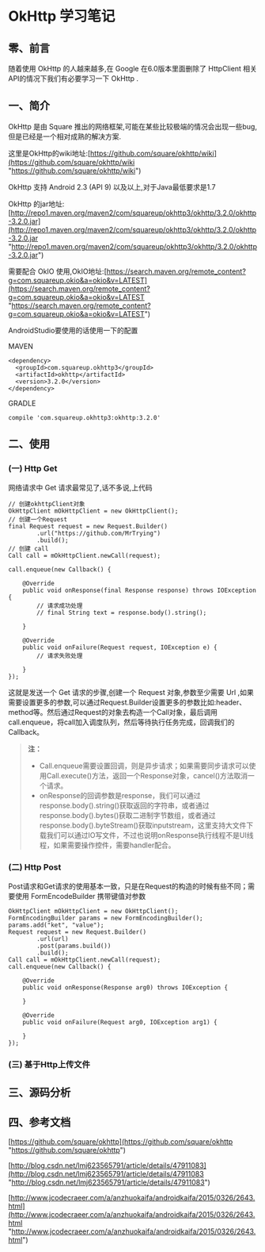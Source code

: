 # OkHttp 学习笔记

## 零、前言
随着使用 OkHttp 的人越来越多,在 Google 在6.0版本里面删除了 HttpClient 相关API的情况下我们有必要学习一下 OkHttp .

## 一、简介

OkHttp 是由 Square 推出的网络框架,可能在某些比较极端的情况会出现一些bug,但是已经是一个相对成熟的解决方案.

这里是OkHttp的wiki地址:[https://github.com/square/okhttp/wiki](https://github.com/square/okhttp/wiki "https://github.com/square/okhttp/wiki")

OkHttp 支持 Android 2.3 (API 9) 以及以上,对于Java最低要求是1.7

OkHttp 的jar地址:[http://repo1.maven.org/maven2/com/squareup/okhttp3/okhttp/3.2.0/okhttp-3.2.0.jar](http://repo1.maven.org/maven2/com/squareup/okhttp3/okhttp/3.2.0/okhttp-3.2.0.jar "http://repo1.maven.org/maven2/com/squareup/okhttp3/okhttp/3.2.0/okhttp-3.2.0.jar")

需要配合 OkIO 使用,OkIO地址:[https://search.maven.org/remote_content?g=com.squareup.okio&a=okio&v=LATEST](https://search.maven.org/remote_content?g=com.squareup.okio&a=okio&v=LATEST "https://search.maven.org/remote_content?g=com.squareup.okio&a=okio&v=LATEST")

AndroidStudio要使用的话使用一下的配置

MAVEN

	<dependency>
	  <groupId>com.squareup.okhttp3</groupId>
	  <artifactId>okhttp</artifactId>
	  <version>3.2.0</version>
	</dependency>

GRADLE

	compile 'com.squareup.okhttp3:okhttp:3.2.0'

## 二、使用

### (一) Http Get

网络请求中 Get 请求最常见了,话不多说,上代码

	// 创建okhttpClient对象
	OkHttpClient mOkHttpClient = new OkHttpClient();
	// 创建一个Request
	final Request request = new Request.Builder()
			.url("https://github.com/MrTrying")
			.build();
	// 创建 call
	Call call = mOkHttpClient.newCall(request);
	
	call.enqueue(new Callback() {
		
		@Override
		public void onResponse(final Response response) throws IOException {
			// 请求成功处理
			// final String text = response.body().string();
			
		}
		
		@Override
		public void onFailure(Request request, IOException e) {
			// 请求失败处理
			
		}
	});

这就是发送一个 Get 请求的步骤,创建一个 Request 对象,参数至少需要 Url ,如果需要设置更多的参数,可以通过Request.Builder设置更多的参数比如:header、method等。然后通过Request的对象去构造一个Call对象，最后调用call.enqueue，将call加入调度队列，然后等待执行任务完成，回调我们的Callback。

> **注：**
> 
> - Call.enqueue需要设置回调，则是异步请求；如果需要同步请求可以使用Call.execute()方法，返回一个Response对象，cancel()方法取消一个请求。
> - onResponse的回调参数是response，我们可以通过response.body().string()获取返回的字符串，或者通过response.body().bytes()获取二进制字节数组，或者通过response.body().byteStream()获取inputstream，这里支持大文件下载我们可以通过IO写文件，不过也说明onResponse执行线程不是UI线程，如果需要操作控件，需要handler配合。

### (二) Http Post

Post请求和Get请求的使用基本一致，只是在Request的构造的时候有些不同；需要使用 FormEncodeBuilder 携带键值对参数

	OkHttpClient mOkHttpClient = new OkHttpClient();
	FormEncodingBuilder params = new FormEncodingBuilder();
	params.add("ket", "value");
	Request request = new Request.Builder()
			.url(url)
			.post(params.build())
			.build();
	Call call = mOkHttpClient.newCall(request);
	call.enqueue(new Callback() {
		
		@Override
		public void onResponse(Response arg0) throws IOException {
			
		}
		
		@Override
		public void onFailure(Request arg0, IOException arg1) {
			
		}
	});

### (三) 基于Http上传文件




## 三、源码分析

## 四、参考文档
[https://github.com/square/okhttp](https://github.com/square/okhttp "https://github.com/square/okhttp")

[http://blog.csdn.net/lmj623565791/article/details/47911083](http://blog.csdn.net/lmj623565791/article/details/47911083 "http://blog.csdn.net/lmj623565791/article/details/47911083")

[http://www.jcodecraeer.com/a/anzhuokaifa/androidkaifa/2015/0326/2643.html](http://www.jcodecraeer.com/a/anzhuokaifa/androidkaifa/2015/0326/2643.html "http://www.jcodecraeer.com/a/anzhuokaifa/androidkaifa/2015/0326/2643.html")